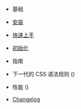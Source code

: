 - 基础
 - [安装](introduction/install)
 - [快速上手](introduction/quickstart)
 - [初始化](introduction/init)


- 指南
 - 下一代的 CSS 语法规则  ()
 - 性能 ()


- [Changelog](changelog.md)
